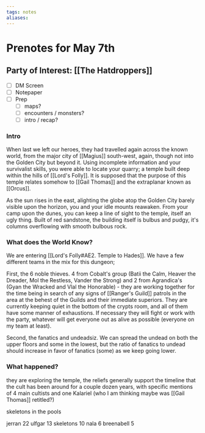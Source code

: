 ```yaml
---
tags: notes
aliases:
---
```


# Prenotes for May 7th
## Party of Interest: [[The Hatdroppers]]
- [ ] DM Screen
- [ ] Notepaper
- [ ] Prep
	- [ ] maps?
	- [ ] encounters / monsters?
	- [ ] intro / recap?

### Intro

When last we left our heroes, they had travelled again across the known world, from the major city of [[Magius]] south-west, again, though not into the Golden City but beyond it. Using incomplete information and your survivalist skills, you were able to locate your quarry; a temple built deep within the hills of [[Lord's Folly]]. It is supposed that the purpose of this temple relates somehow to [[Gail Thomas]] and the extraplanar known as [[Orcus]]. 

As the sun rises in the east, alighting the globe atop the Golden City barely visible upon the horizon, you and your idle mounts reawaken. From your camp upon the dunes, you can keep a line of sight to the temple, itself an ugly thing. Built of red sandstone, the building itself is bulbus and pudgy, it's columns overflowing with smooth bulbous rock.

### What does the World Know?

We are entering [[Lord's Folly#AE2. Temple to Hades]]. We have a few different teams in the mix for this dungeon; 

First, the 6 noble thieves. 4 from Cobalt's group (Batii the Calm, Heaver the Dreader, Mol the Restless, Vander the Strong) and 2 from Agrandica's (Gyan the Wracked and Vlal the Honorable) - they are working together for the time being in search of any signs of [[Ranger's Guild]] patrols in the area at the behest of the Guilds and their immediate superiors. They are currently keeping quiet in the bottom of the crypts room, and all of them have some manner of exhaustions. If necessary they will fight or work with the party, whatever will get everyone out as alive as possible (everyone on my team at least).

Second, the fanatics and undeadsiz. We can spread the undead on both the upper floors and some in the lowest, but the ratio of fanatics to undead should increase in favor of fanatics (some) as we keep going lower.

### What happened?

they are exploring the temple, the reliefs generally support the timeline that the cult has been around for a couple dozen years, with specific mentions of 4 main cultists and one Kalariel (who I am thinking maybe was [[Gail Thomas]] retitled?)

skeletons in the pools

jerran 22
ulfgar 13
skeletons 10
nala 6
breenabell 5
